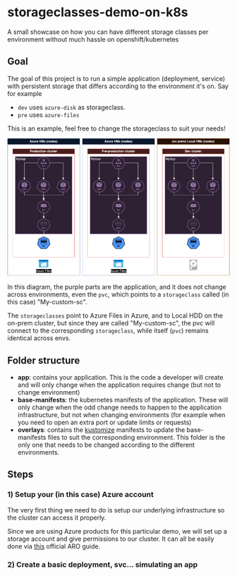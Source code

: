 # storageclasses-demo-on-k8s

A small showcase on how you can have different storage classes per environment without much hassle on openshift/kubernetes

## Goal

The goal of this project is to run a simple application (deployment, service) with persistent storage that differs according to the environment it's on. Say for example

- `dev` uses `azure-disk` as storageclass.
- `pre` uses `azure-files`

This is an example, feel free to change the storageclass to suit your needs!

![Sample architecture diagram](_resources/storageclasses.png)

In this diagram, the purple parts are the application, and it does not change across environments, even the `pvc`, which points to a `storageclass` called (in this case) "My-custom-sc".

The `storageclasses` point to Azure Files in Azure, and to Local HDD on the on-prem cluster, but since they are called "My-custom-sc", the pvc will connect to the corresponding `storageclass`, while itself (`pvc`) remains identical across envs.

## Folder structure

- **app**: contains your application. This is the code a developer will create and will only change when the application requires change (but not to change environment)
- **base-manifests**: the kubernetes manifests of the application. These will only change when the odd change needs to happen to the application infrastructure, but not when changing environments (for example when you need to open an extra port or update limits or requests)
- **overlays**: contains the [kustomize](https://kustomize.io/) manifests to update the base-manifests files to suit the corresponding environment. This folder is the only one that needs to be changed according to the different environments.

## Steps

### 1) Setup your (in this case) Azure account

The very first thing we need to do is setup our underlying infrastructure so the cluster can access it properly.

Since we are using Azure products for this particular demo, we will set up a storage account and give permissions to our cluster. It can all be easily done via [this](https://learn.microsoft.com/en-us/azure/openshift/howto-create-a-storageclass#set-up-azure-storage-account) official ARO guide.

### 2) Create a basic deployment, svc... simulating an app
